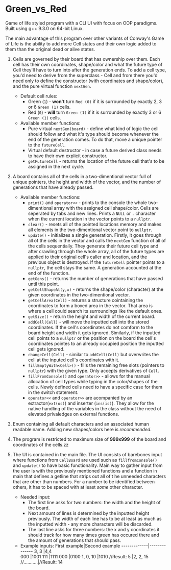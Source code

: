 # Green_vs_Red
Game of life styled program with a CLI UI with focus on OOP paradigms. Built using g++ 9.3.0 on 64-bit Linux.

The main advantage of this program over other variants of Conway's Game of Life is the ability to add more Cell states and their own logic added to them 
than the original dead or alive states. 

  1. Cells are governed by their board that has ownership over them. Each cell has their own coordinates, shape/color and what the future type of Cell 
  they'll have to turn into after the generation ends. To add a cell type, you'd need to derive from the superclass - Cell and from there you'd need only to define the 
          constructor (with coordinates and shape/color), and the pure virtual function `nextGen`.
      * Default cell rules:
        - Green (`1`) - **won't** turn `Red (0)` if it is surrounded by exactly 2, 3 or 6 `Green (1)` cells.
        - Red (`0`) - **will** turn `Green (1)` if it is surrounded by exactly 3 or 6 `Green (1)` cells.
      * Available member functions:
        - Pure virtual `nextGen(board)` - define what kind of logic the cell should follow and what it's type should become whenever the end of the generation 
        comes. To do that, move a unique pointer to the `futureCell`.
        - Virtual default destructor - in case a future derived class needs to have their own explicit constructor.
        - `getFutureCell` - returns the location of the future cell that's to be assigned in the next cycle.
  
  2. A board contains all of the cells in a two-dimentional vector full of unique pointers, the height and width of the vector, and the number of generations that
  have already passed.
      * Available member functions:
        - `print()` and `operator<<` - prints to the console the whole two-dimentional array with the assigned cell shape/color. Cells are seperated by tabs and new lines.
        Prints a `NULL` or `.` character when the current location in the vector points to a `nullptr`.
        - `clear()` - resets all of the pointed locations memory and makes all elements in the two-dimentional vector point to `nullptr`.
        - `update()` - initializes a single generation. Firstly, it goes through all of the cells in the vector and calls the `nextGen` function of all of the
        cells sequentially. They generate their future cell type and after crawling through the whole array, all of the future types are applied to their original
        cell's caller and location, and the previous object is destroyed. If the `futureCell` pointer points to a `nullptr`, the cell stays the same. A generation
        accounted at the end of the function.
        - `getGens()` - returns the number of generations that have passed until this point.
        - `getCellShapeAt(y,x)` - returns the shape/color (character) at the given coordinates in the two-dimentional vector.
        - `getCellArea(Cell)` - returns a structure cointaining the coordinates to form a boxed area in the vector. That area is where a cell could search its
        surroundings like the default ones.
        - `getSize()` - return the height and width of the current board.
        - `addCell(Cell)` - will move the inputted cell into the stored coordinates. If the cell's coordinates do not comform to the board height and width it gets
        ignored. Similarly, if the inputted cell points to a `nullptr` or the position on the board the cell's coordinates pointes to an already occupied position
        the inputted cell gets ignored.
        - `changeCell(Cell)` - similar to `addCell(Cell)` but overwrites the cell at the inputed cell's coordinates with it.
        - `fillEmptyWith<Cell>()` - fills the remaining free slots (pointers to `nullptr`) with the given type. Only accepts derivatives of `Cell`.
        - `fillFromConsole()` and `operator>>` - allows for the manual allocation of cell types while typing in the color/shapes of the cells. Newly defined cells
        need to have a specific case for them in the switch statement.
        - `operator<<` and `operator>>` are acompanied by an extractor(`ext(os)`) and inserter (`ins(is)`). They allow for the native handling of the variables
        in the class without the need of elevated privaledges on external functions.
  3. Enum containing all default characters and an associated human readable name. Adding new shapes/colors here is *recommended*.
  4. The program is restricted to maximum size of **999x999** of the board and coordinates of the cells.zz
  5. The UI is contained in the main file. The UI consists of barebones input where functions from `CellBoard` are used such as `fillfromConsole()` and `update()` to have basic functionality. Main way to gather input from the user is with the previously mentioned functions and a function in main that defines a getline that strips out all of t
he unneeded characters that are other than numbers. For a number to be identified between others, it has to be spaced with at least *some* other character.
      * Needed input:
        - The first line asks for two numbers: the width and the height of the board.
        - Next amount of lines is determined by the inputted height previously. The width of each line has to be at least as much as the inputted width - any more
        characters will be discarded.
        - The last line asks for three numbers: the x and y coordinates it should track for how many times green has occured there and the amount of generations
        that should pass.
      * Example inputs:
          First example|Second example
          -------------|--------------
          3, 3         |4,4      
          000          |1001
          111          |1111
          000          |0100
          1, 0, 10     |1010
          //Result: 5  |2, 2, 15
          //...........|//Result: 14
          
        
    
    
    
